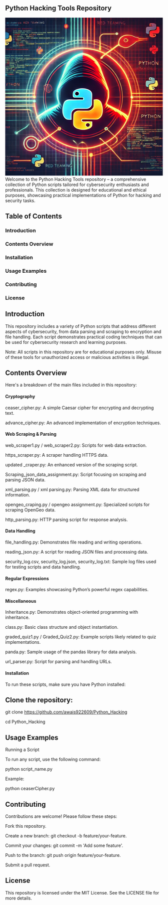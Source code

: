 ## Python Hacking Tools Repository
![Theme Image of the repo](https://github.com/awais922609/Python_Hacking/blob/main/1.png?raw=true)
Welcome to the Python Hacking Tools repository – a comprehensive collection of Python scripts tailored for cybersecurity enthusiasts and professionals. This collection is designed for educational and ethical purposes, showcasing practical implementations of Python for hacking and security tasks.

## Table of Contents

### Introduction

### Contents Overview

### Installation

### Usage Examples

### Contributing

### License

## Introduction

This repository includes a variety of Python scripts that address different aspects of cybersecurity, from data parsing and scraping to encryption and file handling. Each script demonstrates practical coding techniques that can be used for cybersecurity research and learning purposes.

Note: All scripts in this repository are for educational purposes only. Misuse of these tools for unauthorized access or malicious activities is illegal.

## Contents Overview

Here's a breakdown of the main files included in this repository:

#### Cryptography

ceaser_cipher.py: A simple Caesar cipher for encrypting and decrypting text.

advance_cipher.py: An advanced implementation of encryption techniques.

#### Web Scraping & Parsing

web_scraper1.py / web_scraper2.py: Scripts for web data extraction.

https_scraper.py: A scraper handling HTTPS data.

updated _craper.py: An enhanced version of the scraping script.

Scraping_json_data_assignment.py: Script focusing on scraping and parsing JSON data.

xml_parsing.py / xml parsing.py: Parsing XML data for structured information.

opengeo_craping.py / opengeo assignment.py: Specialized scripts for scraping OpenGeo data.

http_parsing.py: HTTP parsing script for response analysis.

#### Data Handling

file_handling.py: Demonstrates file reading and writing operations.

reading_json.py: A script for reading JSON files and processing data.

security_log.csv, security_log.json, security_log.txt: Sample log files used for testing scripts and data handling.

#### Regular Expressions

regex.py: Examples showcasing Python’s powerful regex capabilities.

#### Miscellaneous

Inheritance.py: Demonstrates object-oriented programming with inheritance.

class.py: Basic class structure and object instantiation.

graded_quiz1.py / Graded_Quiz2.py: Example scripts likely related to quiz implementations.

panda.py: Sample usage of the pandas library for data analysis.

url_parser.py: Script for parsing and handling URLs.

#### Installation

To run these scripts, make sure you have Python installed:

## Clone the repository:

git clone https://github.com/awais922609/Python_Hacking

cd Python_Hacking

## Usage Examples

Running a Script

To run any script, use the following command:

python script_name.py

Example:

python ceaserCipher.py

## Contributing

Contributions are welcome! Please follow these steps:

Fork this repository.

Create a new branch: git checkout -b feature/your-feature.

Commit your changes: git commit -m 'Add some feature'.

Push to the branch: git push origin feature/your-feature.

Submit a pull request.

## License

This repository is licensed under the MIT License. See the LICENSE file for more details.

